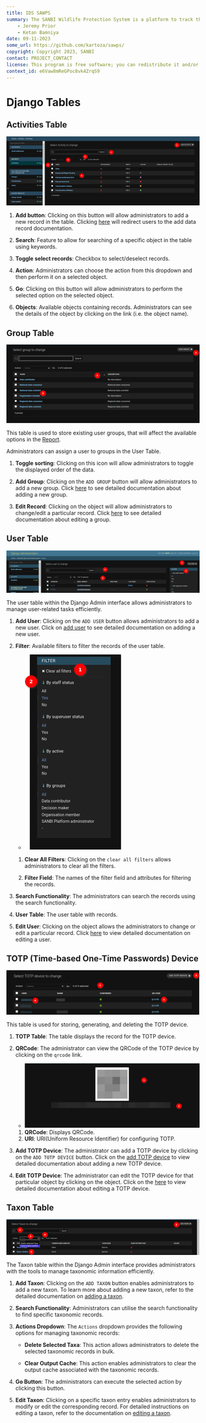 ```yaml
---
title: IDS SAWPS
summary: The SANBI Wildlife Protection System is a platform to track the population levels of endangered wildlife.
    - Jeremy Prior
    - Ketan Bamniya
date: 09-11-2023
some_url: https://github.com/kartoza/sawps/
copyright: Copyright 2023, SANBI
contact: PROJECT_CONTACT
license: This program is free software; you can redistribute it and/or modify it under the terms of the GNU Affero General Public License as published by the Free Software Foundation; either version 3 of the License, or (at your option) any later version.
context_id: e6Vaw8mReGPoc8vk4ZrqS9
---
```


# Django Tables

## Activities Table

![Django Admin Table](./img/django-table-1.png)

1. **Add button**: Clicking on this button will allow administrators to add a new record in the table. Clicking [here](django-add-data.md) will redirect users to the add data record documentation.

2. **Search**: Feature to allow for searching of a specific object in the table using keywords.

3. **Toggle select records**: Checkbox to select/deselect records.

4. **Action**: Administrators can choose the action from this dropdown and then perform it on a selected object.

5. **Go**: Clicking on this button will allow administrators to perform the selected option on the selected object.

6. **Objects**: Available objects containing records. Administrators can see the details of the object by clicking on the link (i.e. the object name).

## Group Table

![Group Table](./img/django-table-2.png)

This table is used to store existing user groups, that will affect the available options in the [Report](../../user/manual/explore/reports.md).

Administrators can assign a user to groups in the User Table.

1. **Toggle sorting**: Clicking on this icon will allow administrators to toggle the displayed order of the data.

2. **Add Group**: Clicking on the `ADD GROUP` button will allow administrators to add a new group. Click [here](django-add-data.md) to see detailed documentation about adding a new group.

3. **Edit Record**: Clicking on the object will allow administrators to change/edit a particular record. Click [here](django-change-data.md) to see detailed documentation about editing a group.

## User Table

![User Table](./img/django-table-4.png)

The user table within the Django Admin interface allows administrators to manage user-related tasks efficiently.

1. **Add User**: Clicking on the `ADD USER` button allows administrators to add a new user. Click on [add user](django-add-data.md) to see detailed documentation on adding a new user.

2. **Filter**: Available filters to filter the records of the user table.

    - ![Filters](./img/django-table-5.png)

    1. **Clear All Filters**: Clicking on the `clear all filters` allows administrators to clear all the filters.

    2. **Filter Field**: The names of the filter field and attributes for filtering the records.

3. **Search Functionality**: The administrators can search the records using the search functionality.

4. **User Table**: The user table with records.

5. **Edit User**: Clicking on the object allows the administrators to change or edit a particular record. Click [here](django-change-data.md) to view detailed documentation on editing a user.

## TOTP (Time-based One-Time Passwords) Device

![TOTP Device](./img/django-table-6.png)

This table is used for storing, generating, and deleting the TOTP device.

1.  **TOTP Table**: The table displays the record for the TOTP device.

2.  **QRCode**: The administrator can view the QRCode of the TOTP device by clicking on the `qrcode` link.

    - ![QRCode](./img/django-table-7.png)
    1. **QRCode**: Displays QRCode.
    2. **URI**: URI(Uniform Resource Identifier) for configuring TOTP.

3. **Add TOTP Device**: The administrator can add a TOTP device by clicking on the `ADD TOTP DEVICE` button. Click on the [add TOTP device](./django-add-data.md) to view detailed documentation about adding a new TOTP device.

4. **Edit TOTP Device**: The administrator can edit the TOTP device for that particular object by clicking on the object. Click on the [here](./django-change-data.md) to view detailed documentation about editing a TOTP device.

## Taxon Table

![Taxon Table](./img/django-table-8.png)

The Taxon table within the Django Admin interface provides administrators with the tools to manage taxonomic information efficiently.

1. **Add Taxon**: Clicking on the `ADD TAXON` button enables administrators to add a new taxon. To learn more about adding a new taxon, refer to the detailed documentation on [adding a taxon](django-add-data.md).

2. **Search Functionality**: Administrators can utilise the search functionality to find specific taxonomic records.

3. **Actions Dropdown**: The `Actions` dropdown provides the following options for managing taxonomic records:

    - **Delete Selected Taxa**: This action allows administrators to delete the selected taxonomic records in bulk.

    - **Clear Output Cache**: This action enables administrators to clear the output cache associated with the taxonomic records.

4. **Go Button**: The administrators can execute the selected action by clicking this button.

5. **Edit Taxon**: Clicking on a specific taxon entry enables administrators to modify or edit the corresponding record. For detailed instructions on editing a taxon, refer to the documentation on [editing a taxon](django-change-data.md).
